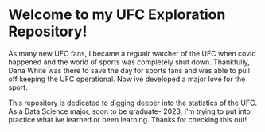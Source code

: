 # Welcome to my UFC Exploration Repository!

As many new UFC fans, I became a regualr watcher of the UFC when covid happened and the world of sports was completely shut down. Thankfully, Dana White was there to save the day for sports fans and was able to pull off keeping the UFC operational. Now ive developed a major love for the sport. 

This repository is dedicated to digging deeper into the statistics of the UFC. As a Data Science major, soon to be graduate- 2023, I'm trying to put into practice what ive learned or been learning. Thanks for checking this out!
